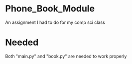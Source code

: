 # Phone_Book_Module
An assignment I had to do for my comp sci class

# Needed

Both "main.py" and "book.py" are needed to work properly
